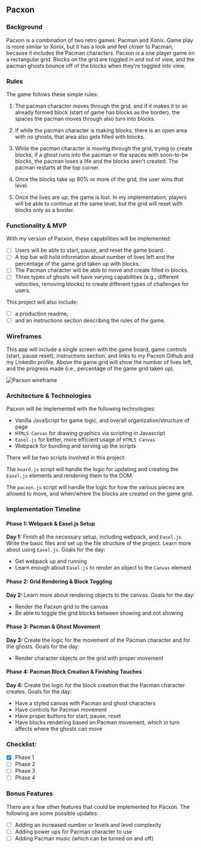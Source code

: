 ## Pacxon

### Background

Pacxon is a combination of two retro games: Pacman and Xonix. Game play is more similar to Xonix, but it has a look and feel closer to Pacman, because it includes the Pacman characters. Pacxon is a one player game on a rectangular grid. Blocks on the grid are toggled in and out of view, and the pacman ghosts bounce off of the blocks when they're toggled into view.

### Rules

The game follows these simple rules:

1. The pacman character moves through the grid, and if it makes it to an already formed block (start of game has blocks as the border), the spaces the pacman moves through also turn into blocks.

2. If while the pacman character is making blocks, there is an open area with no ghosts, that area also gets filled with blocks.

3. While the pacman character is moving through the grid, trying to create blocks, if a ghost runs into the pacman or the spaces with soon-to-be blocks, the pacman loses a life and the blocks aren't created. The pacman restarts at the top corner.

4. Once the blocks take up 80% or more of the grid, the user wins that level.

5. Once the lives are up, the game is lost. In my implementation, players will be able to continue at the same level, but the grid will reset with blocks only as a border.

### Functionality & MVP

With my version of Pacxon, these capabilities will be implemented:

- [ ] Users will be able to start, pause, and reset the game board.
- [ ] A top bar will hold information about number of lives left and the percentage of the game grid taken up with blocks.
- [ ] The Pacman character will be able to move and create filled in blocks.
- [ ] Three types of ghosts will have varying capabilities (e.g., different velocities, removing blocks) to create different types of challenges for users.

This project will also include:

- [ ] a production readme,
- [ ] and an instructions section describing the rules of the game.

### Wireframes

This app will include a single screen with the game board, game controls (start, pause reset), instructions section, and links to my Pacxon Github and my LinkedIn profile. Above the game grid will show the number of lives left, and the progress made (i.e., percentage of the game grid taken up).

![Pacxon wireframe](wireframes/pacxon.png)

### Architecture & Technologies

Pacxon will be implemented with the following technologies:

* Vanilla JavaScript for game logic, and overall organization/structure of page
* ```HTML5 Canvas``` for drawing graphics via scripting in Javascript
* ```Easel.js``` for better, more efficient usage of ```HTML5 Canvas```
* Webpack for bundling and serving up the scripts

There will be two scripts involved in this project:

The ```board.js``` script will handle the logic for updating and creating the ```Easel.js``` elements and rendering them to the DOM.

The ```pacxon.js``` script will handle the logic for how the various pieces are allowed to move, and when/where the blocks are created on the game grid.

### Implementation Timeline

#### Phase 1: Webpack & Easel.js Setup

**Day 1:** Finish all the necessary setup, including webpack, and ```Easel.js```. Write the basic files and set up the file structure of the project. Learn more about using ```Easel.js```. Goals for the day:

* Get webpack up and running
* Learn enough about ```Easel.js``` to render an object to the ```Canvas``` element

#### Phase 2: Grid Rendering & Block Toggling

**Day 2:** Learn more about rendering objects to the canvas. Goals for the day:

* Render the Pacxon grid to the canvas
* Be able to toggle the grid blocks between showing and not showing

#### Phase 3: Pacman & Ghost Movement

**Day 3:** Create the logic for the movement of the Pacman character and for the ghosts. Goals for the day:

* Render character objects on the grid with proper movement

#### Phase 4: Pacman Block Creation & Finishing Touches

**Day 4:** Create the logic for the block creation that the Pacman character creates. Goals for the day:

* Have a styled canvas with Pacman and ghost characters
* Have controls for Pacman movement
* Have proper buttons for start, pause, reset
* Have blocks rendering based on Pacman movement, which in turn affects where the ghosts can move

### Checklist:

- [x] Phase 1
- [ ] Phase 2
- [ ] Phase 3
- [ ] Phase 4

### Bonus Features

There are a few other features that could be implemented for Pacxon. The following are some possible updates:

- [ ] Adding an increased number or levels and level complexity
- [ ] Adding power ups for Pacman character to use
- [ ] Adding Pacman music (which can be turned on and off)
